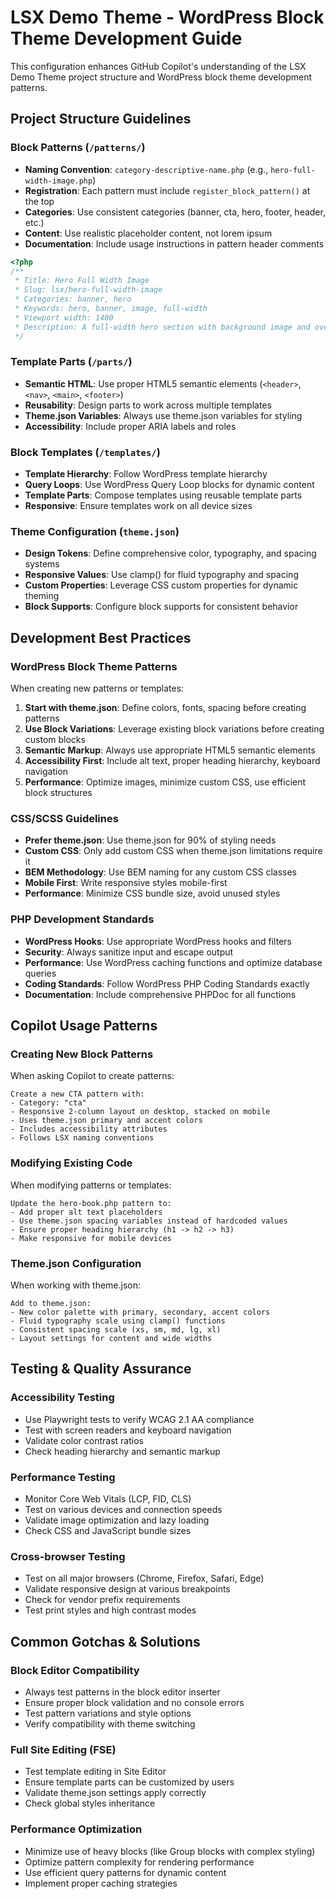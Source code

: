 # LSX Demo Theme - WordPress Block Theme Development Guide

This configuration enhances GitHub Copilot's understanding of the LSX Demo Theme project structure and WordPress block theme development patterns.

## Project Structure Guidelines

### Block Patterns (`/patterns/`)

-   **Naming Convention**: `category-descriptive-name.php` (e.g., `hero-full-width-image.php`)
-   **Registration**: Each pattern must include `register_block_pattern()` at the top
-   **Categories**: Use consistent categories (banner, cta, hero, footer, header, etc.)
-   **Content**: Use realistic placeholder content, not lorem ipsum
-   **Documentation**: Include usage instructions in pattern header comments

```php
<?php
/**
 * Title: Hero Full Width Image
 * Slug: lsx/hero-full-width-image
 * Categories: banner, hero
 * Keywords: hero, banner, image, full-width
 * Viewport width: 1400
 * Description: A full-width hero section with background image and overlay text
 */
```

### Template Parts (`/parts/`)

-   **Semantic HTML**: Use proper HTML5 semantic elements (`<header>`, `<nav>`, `<main>`, `<footer>`)
-   **Reusability**: Design parts to work across multiple templates
-   **Theme.json Variables**: Always use theme.json variables for styling
-   **Accessibility**: Include proper ARIA labels and roles

### Block Templates (`/templates/`)

-   **Template Hierarchy**: Follow WordPress template hierarchy
-   **Query Loops**: Use WordPress Query Loop blocks for dynamic content
-   **Template Parts**: Compose templates using reusable template parts
-   **Responsive**: Ensure templates work on all device sizes

### Theme Configuration (`theme.json`)

-   **Design Tokens**: Define comprehensive color, typography, and spacing systems
-   **Responsive Values**: Use clamp() for fluid typography and spacing
-   **Custom Properties**: Leverage CSS custom properties for dynamic theming
-   **Block Supports**: Configure block supports for consistent behavior

## Development Best Practices

### WordPress Block Theme Patterns

When creating new patterns or templates:

1. **Start with theme.json**: Define colors, fonts, spacing before creating patterns
2. **Use Block Variations**: Leverage existing block variations before creating custom blocks
3. **Semantic Markup**: Always use appropriate HTML5 semantic elements
4. **Accessibility First**: Include alt text, proper heading hierarchy, keyboard navigation
5. **Performance**: Optimize images, minimize custom CSS, use efficient block structures

### CSS/SCSS Guidelines

-   **Prefer theme.json**: Use theme.json for 90% of styling needs
-   **Custom CSS**: Only add custom CSS when theme.json limitations require it
-   **BEM Methodology**: Use BEM naming for any custom CSS classes
-   **Mobile First**: Write responsive styles mobile-first
-   **Performance**: Minimize CSS bundle size, avoid unused styles

### PHP Development Standards

-   **WordPress Hooks**: Use appropriate WordPress hooks and filters
-   **Security**: Always sanitize input and escape output
-   **Performance**: Use WordPress caching functions and optimize database queries
-   **Coding Standards**: Follow WordPress PHP Coding Standards exactly
-   **Documentation**: Include comprehensive PHPDoc for all functions

## Copilot Usage Patterns

### Creating New Block Patterns

When asking Copilot to create patterns:

```
Create a new CTA pattern with:
- Category: "cta"
- Responsive 2-column layout on desktop, stacked on mobile
- Uses theme.json primary and accent colors
- Includes accessibility attributes
- Follows LSX naming conventions
```

### Modifying Existing Code

When modifying patterns or templates:

```
Update the hero-book.php pattern to:
- Add proper alt text placeholders
- Use theme.json spacing variables instead of hardcoded values
- Ensure proper heading hierarchy (h1 -> h2 -> h3)
- Make responsive for mobile devices
```

### Theme.json Configuration

When working with theme.json:

```
Add to theme.json:
- New color palette with primary, secondary, accent colors
- Fluid typography scale using clamp() functions
- Consistent spacing scale (xs, sm, md, lg, xl)
- Layout settings for content and wide widths
```

## Testing & Quality Assurance

### Accessibility Testing

-   Use Playwright tests to verify WCAG 2.1 AA compliance
-   Test with screen readers and keyboard navigation
-   Validate color contrast ratios
-   Check heading hierarchy and semantic markup

### Performance Testing

-   Monitor Core Web Vitals (LCP, FID, CLS)
-   Test on various devices and connection speeds
-   Validate image optimization and lazy loading
-   Check CSS and JavaScript bundle sizes

### Cross-browser Testing

-   Test on all major browsers (Chrome, Firefox, Safari, Edge)
-   Validate responsive design at various breakpoints
-   Check for vendor prefix requirements
-   Test print styles and high contrast modes

## Common Gotchas & Solutions

### Block Editor Compatibility

-   Always test patterns in the block editor inserter
-   Ensure proper block validation and no console errors
-   Test pattern variations and style options
-   Verify compatibility with theme switching

### Full Site Editing (FSE)

-   Test template editing in Site Editor
-   Ensure template parts can be customized by users
-   Validate theme.json settings apply correctly
-   Check global styles inheritance

### Performance Optimization

-   Minimize use of heavy blocks (like Group blocks with complex styling)
-   Optimize pattern complexity for rendering performance
-   Use efficient query patterns for dynamic content
-   Implement proper caching strategies
